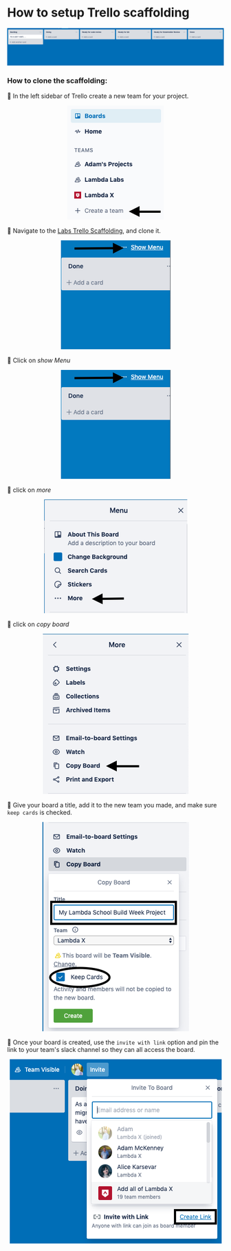 # How to setup Trello scaffolding

<div align="center"><img src='./images/Trello_scaffolding.png'></div>

### How to clone the scaffolding:

📌 In the left sidebar of Trello create a new team for your project.

<div align="center"><img src='./images/create_a_team.png'></div>

📌 Navigate to the [Labs Trello Scaffolding](https://trello.com/b/R2AF3FY0/build-week-scaffolding), and clone it.

<div align="center"><img src='./images/show_menu.png'></div>

📌 Click on _show Menu_

<div align="center"><img src='./images/show_menu.png'></div>

📌 click on _more_

<div align="center"><img src='./images/more.png'></div>

📌 click on _copy board_

<div align="center"><img src='./images/copy_board.png'></div>

📌 Give your board a title, add it to the new team you made, and make sure `keep cards` is checked.

<div align="center"><img src='./images/name_board.png'></div>

📌 Once your board is created, use the `invite with link` option and pin the link to your team's slack channel so they can all access the board.

<div align="center"><img src='./images/invite_link.png'></div>
